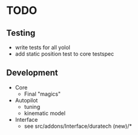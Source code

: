 # TODO

## Testing
 - write tests for all yolol
 - add static position test to core testspec

## Development
- Core
  - Final "magics"
- Autopilot
  - tuning
  - kinematic model 
- Interface
  - see src/addons/Interface/duratech (new)/*